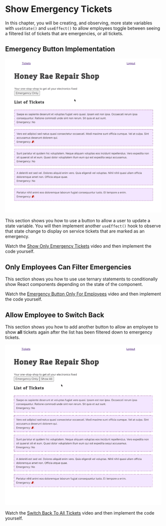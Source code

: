 # Show Emergency Tickets

In this chapter, you will be creating, and observing, more state variables with `useState()` and `useEffect()` to allow employees toggle between seeing a filtered list of tickets that are emergencies, or all tickets.

## Emergency Button Implementation

<img src="./images/honey-rae-emergencies.gif" width="600px" alt="Animation showing a button that filters tickets to emeergencies only when clicked" />

This section shows you how to use a button to allow a user to update a state variable. You will then implement another `useEffect()` hook to observe that state change to display on service tickets that are marked as an emergency.

Watch the [Show Only Emergency Tickets](https://watch.screencastify.com/v/NYREp42EGNkq8knMeZAY) video and then implement the code yourself.

## Only Employees Can Filter Emergencies

This section shows you how to use use ternary statements to conditionally show React components depending on the state of the component.

Watch the [Emergency Button Only For Employees](https://watch.screencastify.com/v/2Z8UeVBNWGTdxja23Un1) video and then implement the code yourself.

## Allow Employee to Switch Back

This section shows you how to add another button to allow an employee to show **all** tickets again after the list has been filtered down to emergency tickets.

<img src="./images/honey-rae-unset-emergency.gif" width="600px" alt="Animation showing two buttons that toggle emergency state between true and false" />

Watch the [Switch Back To All Tickets](https://watch.screencastify.com/v/oXAgYD5rjb4XiMBlBsTu) video and then implement the code yourself.